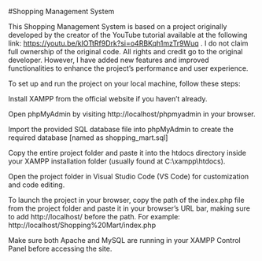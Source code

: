 #Shopping Management System

This Shopping Management System is based on a project originally developed by the creator of the YouTube tutorial available at the following link: https://youtu.be/kIOTtRf9Drk?si=o4RBKqh1mzTr9Wuq . I do not claim full ownership of the original code. All rights and credit go to the original developer. However, I have added new features and improved functionalities to enhance the project’s performance and user experience.

To set up and run the project on your local machine, follow these steps:

Install XAMPP from the official website if you haven’t already.

Open phpMyAdmin by visiting http://localhost/phpmyadmin in your browser.

Import the provided SQL database file into phpMyAdmin to create the required database [named as shopping_mart.sql]

Copy the entire project folder and paste it into the htdocs directory inside your XAMPP installation folder (usually found at C:\xampp\htdocs).

Open the project folder in Visual Studio Code (VS Code) for customization and code editing.

To launch the project in your browser, copy the path of the index.php file from the project folder and paste it in your browser’s URL bar, making sure to add http://localhost/ before the path. For example:
http://localhost/Shopping%20Mart/index.php

Make sure both Apache and MySQL are running in your XAMPP Control Panel before accessing the site.

